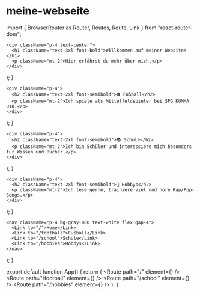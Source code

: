 # meine-webseite

import { BrowserRouter as Router, Routes, Route, Link } from "react-router-dom";


    <div className="p-4 text-center">
      <h1 className="text-3xl font-bold">Willkommen auf meiner Website!</h1>
      <p className="mt-2">Hier erfährst du mehr über mich.</p>
    </div>
  );
}


    <div className="p-4">
      <h2 className="text-2xl font-semibold">⚽ Fußball</h2>
      <p className="mt-2">Ich spiele als Mittelfeldspieler bei SPG KUMMA U18.</p>
    </div>
  );
}


    <div className="p-4">
      <h2 className="text-2xl font-semibold">📚 Schule</h2>
      <p className="mt-2">Ich bin Schüler und interessiere mich besonders für Wissen und Bücher.</p>
    </div>
  );
}


    <div className="p-4">
      <h2 className="text-2xl font-semibold">🎯 Hobbys</h2>
      <p className="mt-2">Ich lese gerne, trainiere viel und höre Rap/Pop-Songs.</p>
    </div>
  );
}


    <nav className="p-4 bg-gray-800 text-white flex gap-4">
      <Link to="/">Home</Link>
      <Link to="/football">Fußball</Link>
      <Link to="/school">Schule</Link>
      <Link to="/hobbies">Hobbys</Link>
    </nav>
  );
}

export default function App() {
  return (
    <Router>
      <Navbar />
      <Routes>
        <Route path="/" element={<Home />} />
        <Route path="/football" element={<Football />} />
        <Route path="/school" element={<School />} />
        <Route path="/hobbies" element={<Hobbies />} />
      </Routes>
    </Router>
  );
}
